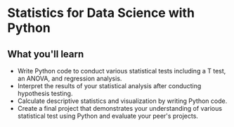 # Statistics for Data Science with Python

## What you'll learn

- Write Python code to conduct various statistical tests including a T test, an ANOVA, and regression analysis. 
- Interpret the results of your statistical analysis after conducting hypothesis testing. 
- Calculate descriptive statistics and visualization by writing Python code. 
- Create a final project that demonstrates your understanding of various statistical test using Python and evaluate your peer's projects. 